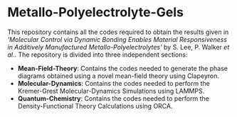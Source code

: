 # Metallo-Polyelectrolyte-Gels
This repository contains all the codes required to obtain the results given in _'Molecular Control via Dynamic Bonding Enables Material Responsiveness in Additively Manufactured Metallo-Polyelectrolytes'_ by S. Lee, P. Walker _et al._. The repository is divided into three independent sections:
* **Mean-Field-Theory**: Contains the codes needed to generate the phase diagrams obtained using a novel mean-field theory using Clapeyron.
* **Molecular-Dynamics**: Contains the codes needed to perform the Kremer-Grest Molecular-Dynamics Simulations using LAMMPS.
* **Quantum-Chemistry**: Contains the codes needed to perform the Density-Functional Theory Calculations using ORCA.